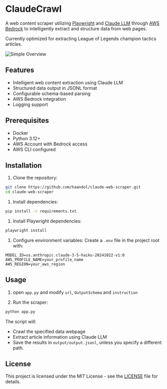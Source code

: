 # ClaudeCrawl

A web content scraper utilizing
[Playwright](https://playwright.dev) and [Claude LLM](https://claude.ai)
through [AWS Bedrock](https://aws.amazon.com/bedrock/)
to intelligently extract and structure data from web pages.

Currently optimized for extracting League of Legends champion tactics articles.

![Simple Overview](/docs/simple-overview.png)

## Features

- Intelligent web content extraction using Claude LLM
- Structured data output in JSONL format
- Configurable schema-based parsing
- AWS Bedrock integration
- Logging support

## Prerequisites

- Docker
- Python 3.12+
- AWS Account with Bedrock access
- AWS CLI configured

## Installation

1. Clone the repository:

```bash
git clone https://github.com/haandol/claude-web-scraper.git
cd claude-web-scraper
```

1. Install dependencies:

```bash
pip install -r requirements.txt
```

1. Install Playwright dependencies:

```bash
playwright install
```

1. Configure environment variables:
   Create a `.env` file in the project root with:

```env
MODEL_ID=us.anthropic.claude-3-5-haiku-20241022-v1:0
AWS_PROFILE_NAME=your_profile_name
AWS_REGION=your_aws_region
```

## Usage

1. open `app.py` and modify `url`, `OutputSchema` and `instruction`

1. Run the scraper:

```bash
python app.py
```

The script will:

- Crawl the specified data webpage
- Extract article information using Claude LLM
- Save the results in `output/output.jsonl`, unless you specify a different path.

## License

This project is licensed under the MIT License - see the [LICENSE](/LICENSE) file for details.

